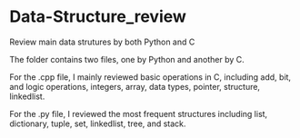 # Data-Structure_review
Review main data strutures by both Python and C

The folder contains two files, one by Python and another by C.

For the .cpp file, I mainly reviewed basic operations in C, including add, bit, and logic operations, integers, array, data types, pointer, structure, linkedlist. 

For the .py file, I reviewed the most frequent structures including list, dictionary, tuple, set, linkedlist, tree, and stack.
